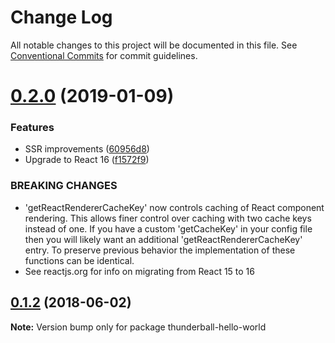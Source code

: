 # Change Log

All notable changes to this project will be documented in this file.
See [Conventional Commits](https://conventionalcommits.org) for commit guidelines.

<a name="0.2.0"></a>
# [0.2.0](https://github.com/angieslist/thunderball.io/compare/v0.1.2...v0.2.0) (2019-01-09)


### Features

* SSR improvements ([60956d8](https://github.com/angieslist/thunderball.io/commit/60956d8))
* Upgrade to React 16 ([f1572f9](https://github.com/angieslist/thunderball.io/commit/f1572f9))


### BREAKING CHANGES

* 'getReactRendererCacheKey' now controls caching of React
component rendering. This allows finer control over caching with
two cache keys instead of one. If you have a custom 'getCacheKey'
in your config file then you will likely want an additional
'getReactRendererCacheKey' entry. To preserve previous behavior
the implementation of these functions can be identical.
* See reactjs.org for info on migrating from React 15 to 16




<a name="0.1.2"></a>
## [0.1.2](https://github.com/angieslist/thunderball.io/compare/v0.1.1...v0.1.2) (2018-06-02)




**Note:** Version bump only for package thunderball-hello-world
